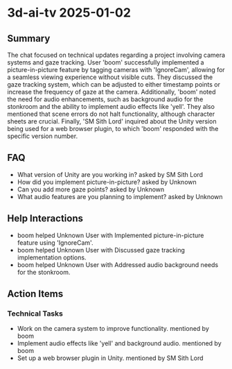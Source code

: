 # 3d-ai-tv 2025-01-02

## Summary
The chat focused on technical updates regarding a project involving camera systems and gaze tracking. User 'boom' successfully implemented a picture-in-picture feature by tagging cameras with 'IgnoreCam', allowing for a seamless viewing experience without visible cuts. They discussed the gaze tracking system, which can be adjusted to either timestamp points or increase the frequency of gaze at the camera. Additionally, 'boom' noted the need for audio enhancements, such as background audio for the stonkroom and the ability to implement audio effects like 'yell'. They also mentioned that scene errors do not halt functionality, although character sheets are crucial. Finally, 'SM Sith Lord' inquired about the Unity version being used for a web browser plugin, to which 'boom' responded with the specific version number.

## FAQ
- What version of Unity are you working in? asked by SM Sith Lord
- How did you implement picture-in-picture? asked by Unknown
- Can you add more gaze points? asked by Unknown
- What audio features are you planning to implement? asked by Unknown

## Help Interactions
- boom helped Unknown User with Implemented picture-in-picture feature using 'IgnoreCam'.
- boom helped Unknown User with Discussed gaze tracking implementation options.
- boom helped Unknown User with Addressed audio background needs for the stonkroom.

## Action Items

### Technical Tasks
- Work on the camera system to improve functionality. mentioned by boom
- Implement audio effects like 'yell' and background audio. mentioned by boom
- Set up a web browser plugin in Unity. mentioned by SM Sith Lord